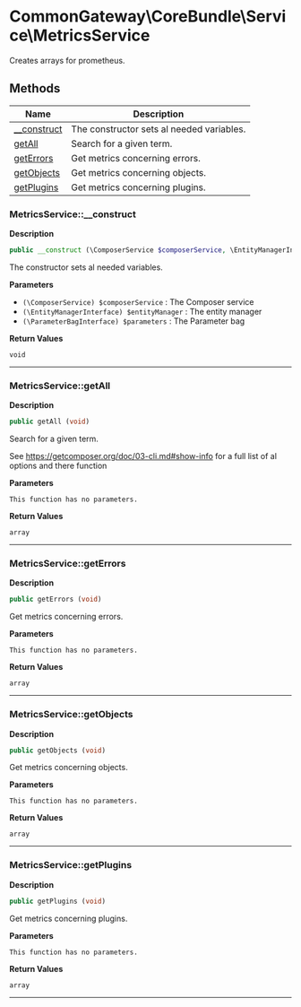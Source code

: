 # CommonGateway\CoreBundle\Service\MetricsService

Creates arrays for prometheus.

## Methods

| Name | Description |
|------|-------------|
|[\_\_construct](#metricsservice__construct)|The constructor sets al needed variables.|
|[getAll](#metricsservicegetall)|Search for a given term.|
|[getErrors](#metricsservicegeterrors)|Get metrics concerning errors.|
|[getObjects](#metricsservicegetobjects)|Get metrics concerning objects.|
|[getPlugins](#metricsservicegetplugins)|Get metrics concerning plugins.|

### MetricsService::\_\_construct

**Description**

```php
public __construct (\ComposerService $composerService, \EntityManagerInterface $entityManager, \ParameterBagInterface $parameters, \Client|null $client)
```

The constructor sets al needed variables.

**Parameters**

*   `(\ComposerService) $composerService`
    : The Composer service
*   `(\EntityManagerInterface) $entityManager`
    : The entity manager
*   `(\ParameterBagInterface) $parameters`
    : The Parameter bag

**Return Values**

`void`

<hr />

### MetricsService::getAll

**Description**

```php
public getAll (void)
```

Search for a given term.

See https://getcomposer.org/doc/03-cli.md#show-info for a full list of al options and there function

**Parameters**

`This function has no parameters.`

**Return Values**

`array`

<hr />

### MetricsService::getErrors

**Description**

```php
public getErrors (void)
```

Get metrics concerning errors.

**Parameters**

`This function has no parameters.`

**Return Values**

`array`

<hr />

### MetricsService::getObjects

**Description**

```php
public getObjects (void)
```

Get metrics concerning objects.

**Parameters**

`This function has no parameters.`

**Return Values**

`array`

<hr />

### MetricsService::getPlugins

**Description**

```php
public getPlugins (void)
```

Get metrics concerning plugins.

**Parameters**

`This function has no parameters.`

**Return Values**

`array`

<hr />
